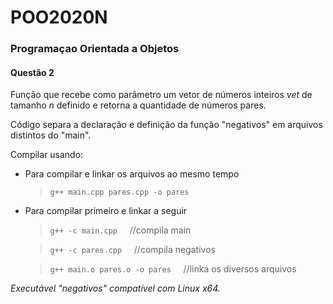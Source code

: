 # POO2020N

### Programaçao Orientada a Objetos

#### Questão 2

Função que recebe como parâmetro um vetor de números inteiros *vet* de tamanho *n* definido e retorna a quantidade de números pares.

Código separa a declaração e definição da função "negativos" em arquivos distintos do "main".

Compilar usando:

- Para compilar e linkar os arquivos ao mesmo tempo
  > `g++ main.cpp pares.cpp -o pares`
  >
- Para compilar primeiro e linkar a seguir
  > `g++ -c main.cpp` &nbsp; &nbsp; //compila main
  >

  > `g++ -c pares.cpp` &nbsp; &nbsp; //compila negativos
  >

  > `g++ main.o pares.o -o pares` &nbsp; &nbsp; //linka os diversos arquivos
  >

*Executável "negativos" compatível com Linux x64.*
